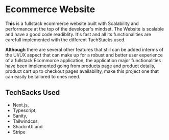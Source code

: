 # Ecommerce Website

**This** is a fullstack ecommerce website built with Scalability and performance at the top of the developer's mindset. The Website is scalable and have a good code readiblity. It's fast and all its functionalities are carefull implemented with the different TachStacks used.

**Although** there are several other features that still can be added interms of the UI/UX aspect that can make up for a robust and better user experience of a fullstack Ecommorce application, the application major functionalities have been implemented going from products page and product details, product cart up to checkout pages availability, make this project one that can easily be tailored to ones need.

## TechSacks Used

- Next.js,
- Typescript,
- Sanity,
- Tailwindcss,
- ShadcnUI and
- Stripe

